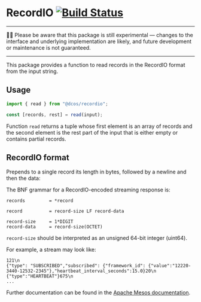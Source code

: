 # RecordIO [![Build Status](https://travis-ci.org/dcos-labs/recordio.svg?branch=master)](https://travis-ci.org/dcos-labs/recordio)

---
👩‍🔬  Please be aware that this package is still experimental —
changes to the interface  and underlying implementation are likely,
and future development or maintenance is not guaranteed.

---

This package provides a function to read records in the RecordIO format from the input string.

## Usage

```javascript
import { read } from "@dcos/recordio";

const [records, rest] = read(input);
```

Function `read` returns a tuple whose first element is an array of records and the second element is the rest part of the input that is either empty or contains partial records.

## RecordIO format

Prepends to a single record its length in bytes, followed by a newline and then the data:

The BNF grammar for a RecordIO-encoded streaming response is:
```
records         = *record

record          = record-size LF record-data

record-size     = 1*DIGIT
record-data     = record-size(OCTET)
```
`record-size` should be interpreted as an unsigned 64-bit integer (uint64).

For example, a stream may look like:

```
121\n
{"type": "SUBSCRIBED","subscribed": {"framework_id": {"value":"12220-3440-12532-2345"},"heartbeat_interval_seconds":15.0}20\n
{"type":"HEARTBEAT"}675\n
...
```

Further documentation can be found in the [Apache Mesos documentation](http://mesos.apache.org/documentation/latest/scheduler-http-api/#recordio-response-format).
